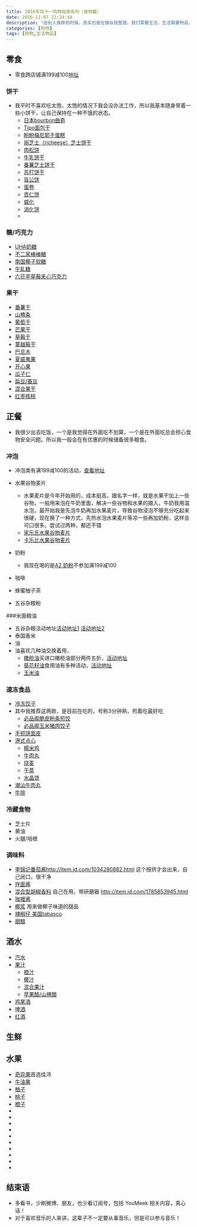 ```yaml
---
title: 2016年双十一购物指南系列（食物篇）
date: 2016-11-07 21:24:44
description: "给别人推荐的时候，其实也是在做自我整理。我们需要生活，生活需要物品，仅此而已！"
categories: [购物]
tags: [购物,生活物品]
---
```



<!-- more -->


## 零食

- 零食跨店铺满199减100[地址](http://sale.jd.com/act/aJ80QzB5sbEINy4.html?cpdad=1DLSUE)
### 饼干 

- 我平时不喜欢吃太饱，太饱的情况下我会没办法工作，所以我基本随身带着一些小饼干，让自己保持在一种不饿的状态。
	- [日本bourbon曲奇]()
	- [Tipo面包干]()
	- [盼盼梅尼耶干蛋糕]()
	- [丽芝士（richeese）芝士饼干]()
	- [肉松饼]()
    - [牛乳饼干]()
    - [番薯芝士饼干]()
    - [苏打饼干]()
    - [盲公饼]()
    - [蛋卷]()
    - [杏仁饼]()
    - [威化]()
    - [消化饼]()
    - 

### 糖/巧克力

- [UHA奶糖]()
- [不二家棒棒糖]()
- [南国椰子软糖]()
- [牛轧糖]()
- [六花亭草莓夹心巧克力]()

### 果干
- [番薯干]()
- [山楂条]()
- [葡萄干]()
- [芒果干]()
- [草莓干]()
- [蔓越莓干]()
- [巴旦木]()
- [夏威夷果]()
- [开心果]()
- [瓜子仁]()
- [扁豆/蚕豆]()
- [混合果干]()
- [红枣核桃]()



## 正餐

- 我很少出去吃饭，一个是我觉得在外面吃不划算，一个是在外面吃总会担心食物安全问题。所以我一般会在有优惠的时候储备很多粮食。

### 冲泡

- 冲泡类有满199减100的活动，[查看地址](http://sale.jd.com/act/GATqV35BDlv.html)
- 水果谷物麦片
	- 水果麦片是今年开始用的，成本挺高，跟名字一样，就是水果干加上一些谷物，一般用来泡在牛奶里面，解决一些谷物和水果的摄入。牛奶我用温水泡，最开始我是先泡牛奶再加水果麦片，导致谷物浸泡不够充分吃起来很硬，现在换了一种方式，先热水泡水果麦片等凉一些再加奶粉，这样会可口很多。尝试过两种，都还不错
	- [家乐氏水果谷物麦片]()
	- [卡乐比水果谷物麦片]()
	
- 奶粉
	- 我现在喝的是[A2 奶粉]()不参加满199减100
- 咖啡
- 蜂蜜柚子茶
- 五谷杂粮粉

###米面粮油

- 五谷杂粮活动地址[活动地址1](http://sale.jd.com/act/H4rKIZmvt0okOE.html?cpdad=1DLSUE)
[活动地址2](http://sale.jd.com/act/WkArb67YN8TIsSq.html?cpdad=1DLSUE)
- 泰国香米
- 油
- 油喜欢几种油交换着用，
	- [橄榄油]()买进口橄榄油部分两件五折，[活动地址](http://sale.jd.com/act/I6uWbhOAY41Ux.html?cpdad=1DLSUE)
	- [葵花籽油]()食用油有多种活动，[活动地址](http://sale.jd.com/act/2syzfoiJRZ.html?cpdad=1DLSUE)
	- [玉米油]()

### 速冻食品

- [冷冻饺子]()
- 其中我推荐这两款，是目前在吃的，号称3分钟熟，煎着吃最好吃
	- [必品阁脆皮粉条煎饺]()
	- [必品阁玉米猪肉饺子]() 
- [手抓饼面皮]()
- [港式点心]()
	- [糯米鸡]()
	- [牛肉丸]()
	- [烧麦]()
	- [干蒸]()
	- [水晶饼]()
- [潮汕牛肉丸]()
- [牛排]()

### 冷藏食物

- 芝士片
- 黄油
- 火腿/培根

### 调味料
- [李锦记番茄酱]()http://item.jd.com/1034280882.html 这个按挤才会出来，自己闭口，很干净
- [拌面酱]()
- [混合型胡椒香料]() 自己在用，带研磨器 http://item.jd.com/1785853945.html 
- [咖喱酱]()
- [椰浆]() 用来做椰子味道的甜品
- [辣椒仔 美国tabasco]()
- [甜醋]()

## 酒水

- [汽水]()
- [果汁]()
	- [橙汁]()
	- [椰汁]()
	- [混合果汁]()
	- [苹果醋/山楂醋]()
- [鸡尾酒]()
- [啤酒]()
- [红酒]()

## 生鲜

## 水果

- [奇异果]()首选佳沛
- [牛油果]()
- [柚子]()
- [桃子]()
- [橙子]()
- []()
- []()
- []()
- []()
- []()
- []()
- []()
- []()
- []()
- []()


## 结束语

- 多看书，少刷微博、朋友，也少看订阅号，包括 YouMeek 相关内容，真心话！
- 对于喜欢音乐的人来讲，这辈子不一定要从事音乐，但是可以参与音乐！